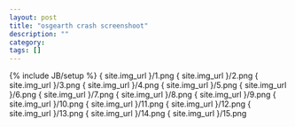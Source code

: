 ```yaml
---
layout: post
title: "osgearth crash screenshoot"
description: ""
category: 
tags: []
---
```

{% include JB/setup %}
{ site.img_url }/1.png
{ site.img_url }/2.png
{ site.img_url }/3.png
{ site.img_url }/4.png
{ site.img_url }/5.png
{ site.img_url }/6.png
{ site.img_url }/7.png
{ site.img_url }/8.png
{ site.img_url }/9.png
{ site.img_url }/10.png
{ site.img_url }/11.png
{ site.img_url }/12.png
{ site.img_url }/13.png
{ site.img_url }/14.png
{ site.img_url }/15.png
